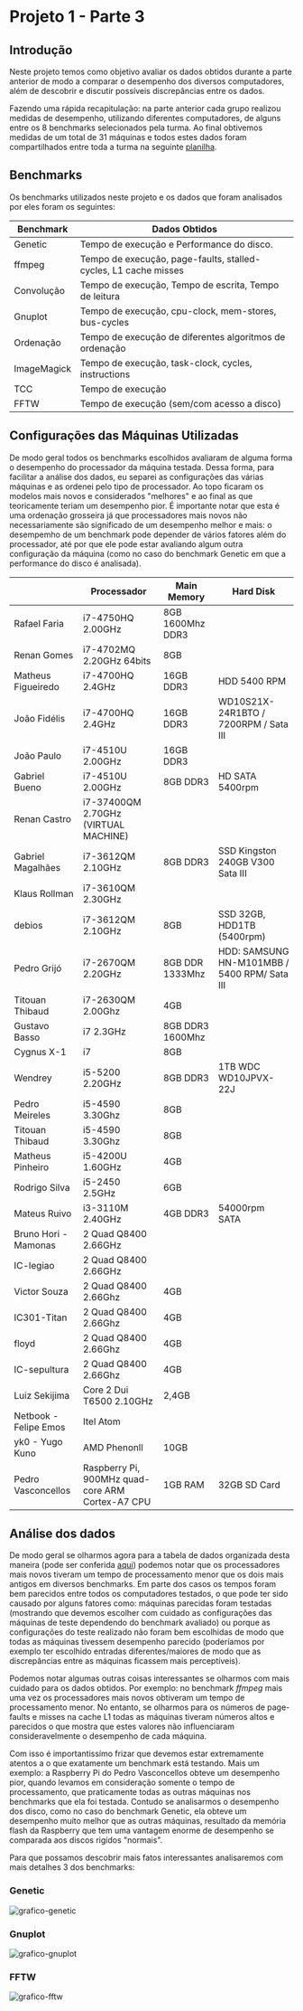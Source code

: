 # Projeto 1 - Parte 3

## Introdução

Neste projeto temos como objetivo avaliar os dados obtidos durante a parte anterior de modo a comparar o desempenho dos diversos computadores, além de descobrir e discutir possíveis discrepâncias entre os dados.

Fazendo uma rápida recapitulação: na parte anterior cada grupo realizou medidas de desempenho, utilizando diferentes computadores, de alguns entre os 8 benchmarks selecionados pela turma. Ao final obtivemos medidas de um total de 31 máquinas e todos estes dados foram compartilhados entre toda a turma na seguinte [planilha](https://docs.google.com/spreadsheets/d/1c9JP7p0yYadZqwHrJEReNS8knAeSaMRDabaCDr-fwjg/edit).

## Benchmarks

Os benchmarks utilizados neste projeto e os dados que foram analisados por eles foram os seguintes:

| Benchmark   | Dados Obtidos                                                   |
|-------------|-----------------------------------------------------------------|
| Genetic     | Tempo de execução e Performance do disco.                       |
| ffmpeg      | Tempo de execução, page-faults, stalled-cycles, L1 cache misses |
| Convolução  | Tempo de execução, Tempo de escrita, Tempo de leitura           |
| Gnuplot     | Tempo de execução, cpu-clock, mem-stores, bus-cycles            |
| Ordenação   | Tempo de execução de diferentes algoritmos de ordenação         |
| ImageMagick | Tempo de execução, task-clock, cycles, instructions             |
| TCC         | Tempo de execução                                               |
| FFTW        | Tempo de execução (sem/com acesso a disco)                      |

## Configurações das Máquinas Utilizadas

De modo geral todos os benchmarks escolhidos avaliaram de alguma forma o desempenho do processador da máquina testada. Dessa forma, para facilitar a análise dos dados, eu separei as configurações das várias máquinas e as ordenei pelo tipo de processador. Ao topo ficaram os modelos mais novos e considerados "melhores" e ao final as que teoricamente teriam um desempenho pior. 
É importante notar que esta é uma ordenação grosseira já que processadores mais novos não necessariamente são significado de um desempenho melhor e mais: o desempemho de um benchmark pode depender de vários fatores além do processador, até por que ele pode estar avaliando algum outra configuração da máquina (como no caso do benchmark Genetic em que a performance do disco é analisada).

|                       | Processador                                      | Main Memory      | Hard Disk                                    |
|-----------------------|--------------------------------------------------|------------------|----------------------------------------------|
| Rafael Faria          | i7-4750HQ 2.00GHz                                | 8GB 1600Mhz DDR3 |                                              |
| Renan Gomes           | i7-4702MQ 2.20GHz 64bits                         | 8GB              |                                              |
| Matheus Figueiredo    | i7-4700HQ 2.4GHz                                 | 16GB DDR3        | HDD 5400 RPM                                 |
| João Fidélis          | i7-4700HQ 2.4GHz                                 | 16GB DDR3        | WD10S21X-24R1BTO / 7200RPM / Sata III        |
| João Paulo            | i7-4510U 2.00GHz                                 | 16GB DDR3        |                                              |
| Gabriel Bueno         | i7-4510U 2.00GHz                                 | 8GB DDR3         | HD SATA 5400rpm                              |
| Renan Castro          | i7-37400QM 2.70GHz (VIRTUAL MACHINE)             |   		      |                                              |
| Gabriel Magalhães     | i7-3612QM 2.10GHz                                | 8GB DDR3         | SSD Kingston 240GB V300 Sata III             |
| Klaus Rollman         | i7-3610QM 2.30GHz                                |                  |                                              |
| debios                | i7-3612QM 2.10GHz                                | 8GB              | SSD 32GB, HDD1TB (5400rpm)                   |
| Pedro Grijó           | i7-2670QM 2.20GHz                                | 8GB DDR 1333Mhz  | HDD: SAMSUNG HN-M101MBB / 5400 RPM/ Sata III |
| Titouan Thibaud       | i7-2630QM 2.00Ghz                                | 4GB              |                                              |
| Gustavo Basso         | i7 2.3GHz                                        | 8GB DDR3 1600Mhz |                                              |
| Cygnus X-1            | i7                                               | 8GB              |                                              |
| Wendrey               | i5-5200 2.20GHz                                  | 8GB DDR3         | 1TB WDC WD10JPVX-22J                         |
| Pedro Meireles        | i5-4590 3.30Ghz                                  | 8GB              |                                              |
| Titouan Thibaud       | i5-4590 3.30Ghz                                  | 8GB              |                                              |
| Matheus Pinheiro      | i5-4200U 1.60GHz                                 | 4GB              |                                              |
| Rodrigo Silva         | i5-2450 2.5GHz                                   | 6GB              |                                              |
| Mateus Ruivo          | i3-3110M 2.40GHz                                 | 4GB DDR3         | 54000rpm SATA                                |
| Bruno Hori - Mamonas  | 2 Quad Q8400 2.66GHz                             |                  |                                              |
| IC-legiao             | 2 Quad Q8400 2.66GHz                             |                  |                                              |
| Victor Souza          | 2 Quad Q8400 2.66Ghz                             | 4GB              |                                              |
| IC301-Titan           | 2 Quad Q8400 2.66Ghz                             | 4GB              |                                              |
| floyd                 | 2 Quad Q8400 2.66Ghz                             | 4GB              |                                              |
| IC-sepultura          | 2 Quad Q8400 2.66Ghz                             | 4GB              |                                              |
| Luiz Sekijima         | Core 2 Dui T6500 2.10GHz                         | 2,4GB            |                                              |
| Netbook - Felipe Emos | Itel Atom                                        |                  |                                              |
| yk0 - Yugo Kuno       | AMD Phenonll                                     | 10GB             |                                              |
| Pedro Vasconcellos    | Raspberry Pi, 900MHz quad-core ARM Cortex-A7 CPU | 1GB RAM          | 32GB SD Card                                 |

## Análise dos dados

De modo geral se olharmos agora para a tabela de dados organizada desta maneira (pode ser conferida [aqui](https://docs.google.com/spreadsheets/d/1N8nX4D7TO85Uwf8_4p4Z6VeV9G6_ltaM13Zw-tFZB6Y/edit?usp=sharing)) podemos notar que os processadores mais novos tiveram um tempo de processamento menor que os dois mais antigos em diversos benchmarks. Em parte dos casos os tempos foram bem parecidos entre todos os computadores testados, o que pode ter sido causado por alguns fatores como: máquinas parecidas foram testadas (mostrando que devemos escolher com cuidado as configurações das máquinas de teste dependendo do benchmark avaliado) ou porque as configurações do teste realizado não foram bem escolhidas de modo que todas as máquinas tivessem desempenho parecido  (poderíamos por exemplo ter escolhido entradas diferentes/maiores de modo que as discrepâncias entre as máquinas ficassem mais perceptíveis).

Podemos notar algumas outras coisas interessantes se olharmos com mais cuidado para os dados obtidos. Por exemplo: no benchmark *ffmpeg* mais uma vez os processadores mais novos obtiveram um tempo de processamento menor. No entanto, se olharmos para os números de page-faults e misses na cache L1 todas as máquinas tiveram números altos e parecidos o que mostra que estes valores não influenciaram consideravelmente o desempenho de cada máquina. 

Com isso é importantissímo frizar que devemos estar extremamente atentos a o que exatamente um benchmark está testando. Mais um exemplo: a Raspberry Pi do Pedro Vasconcellos obteve um desempenho pior, quando levamos em consideração somente o tempo de processamento, que praticamente todas as outras máquinas nos benchmarks que ela foi testada. Contudo se analisarmos o desempenho dos disco, como no caso do benchmark Genetic, ela obteve um desempenho muito melhor que as outras máquinas, resultado da memória flash da Raspberry que tem uma vantagem enorme de desempenho se comparada aos discos rigídos "normais".

Para que possamos descobrir mais fatos interessantes analisaremos com mais detalhes 3 dos benchmarks:

### Genetic

![grafico-genetic]()


### Gnuplot

![grafico-gnuplot]()

### FFTW

![grafico-fftw]()

